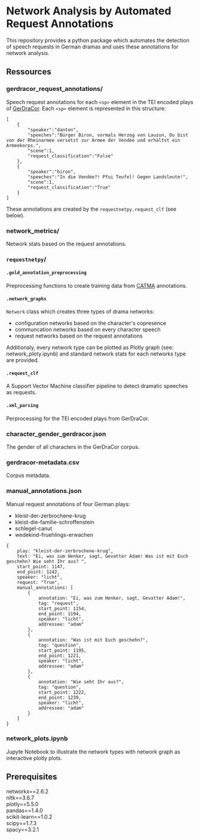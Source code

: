# Network Analysis by Automated Request Annotations
This repository provides a python package which automates the detection of speech requests in German dramas and uses these annotations for network analysis.

## Ressources

### gerdracor_request_annotations/
Speech request annotations for each `<sp>` element in the TEI encoded plays of [GerDraCor](https://dracor.org/ger).
Each `<sp>` element is represented in this structure:
```
[
    {
        "speaker":"danton",
        "speeches":"Bürger Biron, vormals Herzog von Lauzun, Du bist von der Rheinarmee versetzt zur Armee der Vendée und erhältst ein Armeekorps.",
        "scene":1,
        "request_classification":"False"
    },
    {
        "speaker":"biron",
        "speeches":"In die Vendée?! Pfui Teufel! Gegen Landsleute!",
        "scene":1,
        "request_classification":"True"
    }
]
```
These annotations are created by the `requestnetpy.request_clf` (see below).

### network_metrics/
Network stats based on the request annotations.

### `requestnetpy`/
#### `.gold_annotation_preprocessing`
Preprocessing functions to create training data from [CATMA](https://catma.de/) annotations.

#### `.network_graphs`
`Network` class which creates three types of drama networks:
- configuration networks based on the character's copresence
- communcation networks based on every character speech
- request networks based on the request annotations

Additionaly, every network type can be plotted as Plotly graph (see: network_ploty.ipynb) and standard network stats for each networks type are provided.

#### `.request_clf`
A Support Vector Machine classifier pipeline to detect dramatic speeches as requests.

#### `.xml_parsing`
Perprocessing for the TEI encoded plays from GerDraCor.

### character_gender_gerdracor.json
The gender of all characters in the GerDraCor corpus. 

### gerdracor-metadata.csv
Corpus metadata.

### manual_annotations.json
Manual request annotations of four German plays:
- kleist-der-zerbrochene-krug
- kleist-die-familie-schroffenstein
- schlegel-canut
- wedekind-fruehlings-erwachen
```
{
    play: "kleist-der-zerbrochene-krug",
    text: "Ei, was zum Henker, sagt, Gevatter Adam! Was ist mit Euch geschehn? Wie seht Ihr aus? ",
    start_point: 1147,
    end_point: 1242,
    speaker: "licht",
    request: "True",
    manual_annotations: [
        {
            annotation: "Ei, was zum Henker, sagt, Gevatter Adam!",
            tag: "request",
            start_point: 1154,
            end_point: 1194,
            speaker: "licht",
            addressee: "adam"
        },
        {
            annotation: "Was ist mit Euch geschehn?",
            tag: "question",
            start_point: 1195,
            end_point: 1221,
            speaker: "licht",
            addressee: "adam"
        },
        {
            annotation: "Wie seht Ihr aus?",
            tag: "question",
            start_point: 1222,
            end_point: 1239,
            speaker: "licht",
            addressee: "adam"
        }
    ]
}
```

### network_plots.ipynb
Jupyte Notebook to illustrate the network types with network graph as interactive plotly plots.

## Prerequisites
networkx==2.6.2\
nltk==3.6.7\
plotly==5.5.0\
pandas==1.4.0\
scikit-learn==1.0.2\
scipy==1.7.3\
spacy==3.2.1
